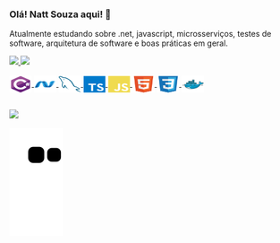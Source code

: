 ### Olá! Natt Souza aqui! 👋

<!--
**nataliasouza/nataliasouza** is a ✨ _special_ ✨ repository because its `README.md` (this file) appears on your GitHub profile.

Here are some ideas to get you started:

- 💻 Atualmente estudando sobre .net, javascript, microsserviços, testes de software, arquitetura de software e boas práticas em geral.
-->
Atualmente estudando sobre .net, javascript, microsserviços, testes de software, arquitetura de software e boas práticas em geral.

 <div>
  <a href="https://github.com/nataliasouza">
  <img height="180em" src="https://github-readme-stats.vercel.app/api?username=nataliasouza&show_icons=true&theme=dark&include_all_commits=true&count_private=true"/>
  <img height="180em" src="https://github-readme-stats.vercel.app/api/top-langs/?username=nataliasouza&layout=compact&langs_count=7&theme=dark"/>
</div>
  
 <div style="display: inline_block"><br>
  <img align="center" alt="Csharp" height="30" width="40" src="https://raw.githubusercontent.com/devicons/devicon/master/icons/csharp/csharp-original.svg">
  <img align="center" alt="DotNet" height="30" width="40" src="https://raw.githubusercontent.com/devicons/devicon/master/icons/dot-net/dot-net-original.svg">
  <img align="center" alt="MySQL" height="30" width="40" src="https://raw.githubusercontent.com/devicons/devicon/master/icons/mysql/mysql-original.svg">
  <img align="center" alt="Rafa-Ts" height="30" width="40" src="https://raw.githubusercontent.com/devicons/devicon/master/icons/typescript/typescript-plain.svg">
  <img align="center" alt="Javasript" height="30" width="40" src="https://raw.githubusercontent.com/devicons/devicon/master/icons/javascript/javascript-plain.svg"> 
  <img align="center" alt="HTML5" height="30" width="40" src="https://raw.githubusercontent.com/devicons/devicon/master/icons/html5/html5-original.svg">
  <img align="center" alt="CSS3" height="30" width="40" src="https://raw.githubusercontent.com/devicons/devicon/master/icons/css3/css3-original.svg"> 
  <img align="center" alt="Docker" height="30" width="40" src="https://raw.githubusercontent.com/devicons/devicon/master/icons/docker/docker-original.svg">
</div>
  
  ##
  
  <div>   
  <a href="https://www.linkedin.com/in/nat%C3%A1lia-souza-oliveira-22aa82102/" target="_blank"><img src="https://img.shields.io/badge/-LinkedIn-%230077B5?style=for-the-badge&logo=linkedin&logoColor=black" target="_blank"></a>  

![Snake animation](https://github.com/nataliasouza/nataliasouza/blob/output/github-contribution-grid-snake.svg)

</div>  
